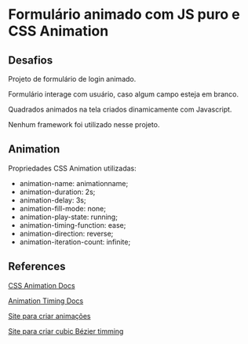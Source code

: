 # Formulário animado com JS puro e CSS Animation

## Desafios

Projeto de formulário de login animado.

Formulário interage com usuário, caso algum campo esteja em branco.

Quadrados animados na tela criados dinamicamente com Javascript.

Nenhum framework foi utilizado nesse projeto.

## Animation

Propriedades CSS Animation utilizadas:

- animation-name: animationname;
- animation-duration: 2s;
- animation-delay: 3s;
- animation-fill-mode: none;
- animation-play-state: running;
- animation-timing-function: ease;
- animation-direction: reverse;
- animation-iteration-count: infinite;

## References

[CSS Animation Docs](https://developer.mozilla.org/en-US/docs/Web/CSS/CSS_Animations/Using_CSS_animations)

[Animation Timing Docs](https://developer.mozilla.org/en-US/docs/Web/CSS/animation-timing-function)

[Site para criar animações](http://animista.net/play/basic/scale-up)

[Site para criar cubic Bézier timming](https://matthewlein.com/tools/ceaser)
